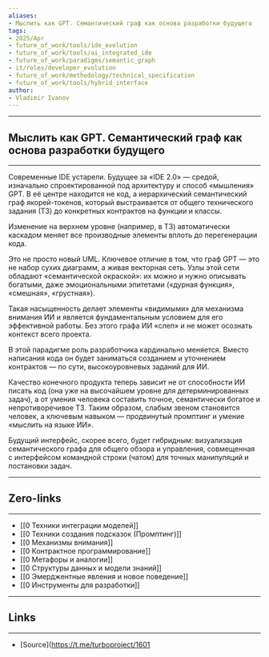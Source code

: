 ```yaml
---
aliases: 
- Мыслить как GPT. Семантический граф как основа разработки будущего 
tags:
- 2025/Apr
- future_of_work/tools/ide_evolution
- future_of_work/tools/ai_integrated_ide
- future_of_work/paradigms/semantic_graph
- it/roles/developer_evolution
- future_of_work/methodology/technical_specification
- future_of_work/tools/hybrid_interface
author:
- Vladimir Ivanov
---
```

-----
##  Мыслить как GPT. Семантический граф как основа разработки будущего 
-----
Современные IDE устарели. Будущее за «IDE 2.0» — средой, изначально спроектированной под архитектуру и способ «мышления» GPT. В её центре находится не код, а иерархический семантический граф якорей-токенов, который выстраивается от общего технического задания (ТЗ) до конкретных контрактов на функции и классы. 

Изменение на верхнем уровне (например, в ТЗ) автоматически каскадом меняет все производные элементы вплоть до перегенерации кода.

Это не просто новый UML. Ключевое отличие в том, что граф GPT — это не набор сухих диаграмм, а живая векторная сеть. Узлы этой сети обладают «семантической окраской»: их можно и нужно описывать богатыми, даже эмоциональными эпитетами («дурная функция», «смешная», «грустная»). 

Такая насыщенность делает элементы «видимыми» для механизма внимания ИИ и является фундаментальным условием для его эффективной работы. Без этого графа ИИ «слеп» и не может осознать контекст всего проекта.

В этой парадигме роль разработчика кардинально меняется. Вместо написания кода он будет заниматься созданием и уточнением контрактов — по сути, высокоуровневых заданий для ИИ. 

Качество конечного продукта теперь зависит не от способности ИИ писать код (она уже на высочайшем уровне для детерминированных задач), а от умения человека составить точное, семантически богатое и непротиворечивое ТЗ. Таким образом, слабым звеном становится человек, а ключевым навыком — продвинутый промптинг и умение «мыслить на языке ИИ».

Будущий интерфейс, скорее всего, будет гибридным: визуализация семантического графа для общего обзора и управления, совмещенная с интерфейсом командной строки (чатом) для точных манипуляций и постановки задач.

---
## Zero-links
---
- [[0 Техники интеграции моделей]]
- [[0 Техники создания подсказок (Промптинг)]]
- [[0 Механизмы внимания]]
- [[0 Контрактное программирование]]
- [[0 Метафоры и аналогии]]
- [[0 Структуры данных и модели знаний]]
- [[0 Эмерджентные явления и новое поведение]]
- [[0 Инструменты для разработки]]

---
## Links
---
- [Source](https://t.me/turboproject/1601